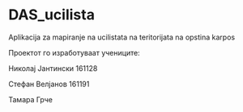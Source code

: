# DAS_ucilista
Aplikacija za mapiranje na ucilistata na teritorijata na opstina karpos

Проектот го изработуваат учениците:

Николај Јантински 161128

Стефан Велјанов 161191

Тамара Грче
